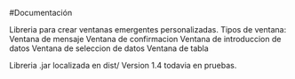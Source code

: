 #Documentación

Libreria para crear ventanas emergentes personalizadas.
Tipos de ventana:
Ventana de mensaje
Ventana de confirmacion
Ventana de introduccion de datos
Ventana de seleccion de datos
Ventana de tabla

Libreria .jar localizada en dist/
Version 1.4 todavia en pruebas.
